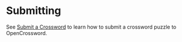 # Submitting

See [Submit a Crossword](https://github.com/alexis-martel/Open-Crossword/wiki/Submit-a-Crossword) to learn how to submit
a crossword puzzle to OpenCrossword.
